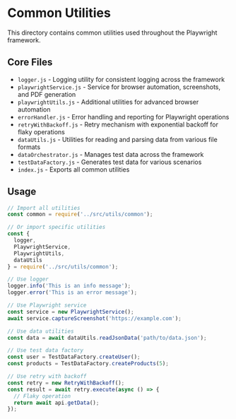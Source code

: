 # Common Utilities

This directory contains common utilities used throughout the Playwright framework.

## Core Files

- `logger.js` - Logging utility for consistent logging across the framework
- `playwrightService.js` - Service for browser automation, screenshots, and PDF generation
- `playwrightUtils.js` - Additional utilities for advanced browser automation
- `errorHandler.js` - Error handling and reporting for Playwright operations
- `retryWithBackoff.js` - Retry mechanism with exponential backoff for flaky operations
- `dataUtils.js` - Utilities for reading and parsing data from various file formats
- `dataOrchestrator.js` - Manages test data across the framework
- `testDataFactory.js` - Generates test data for various scenarios
- `index.js` - Exports all common utilities

## Usage

```javascript
// Import all utilities
const common = require('../src/utils/common');

// Or import specific utilities
const { 
  logger, 
  PlaywrightService, 
  PlaywrightUtils, 
  dataUtils 
} = require('../src/utils/common');

// Use logger
logger.info('This is an info message');
logger.error('This is an error message');

// Use Playwright service
const service = new PlaywrightService();
await service.captureScreenshot('https://example.com');

// Use data utilities
const data = await dataUtils.readJsonData('path/to/data.json');

// Use test data factory
const user = TestDataFactory.createUser();
const products = TestDataFactory.createProducts(5);

// Use retry with backoff
const retry = new RetryWithBackoff();
const result = await retry.execute(async () => {
  // Flaky operation
  return await api.getData();
});
```